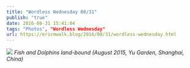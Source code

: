 ```yaml
---
title: "Wordless Wednesday 08/31"
publish: "true"
date: 2016-08-31 15:41:04
tags: "Photos", "Wordless Wednesday"
url: https://ericmwalk.blog/2016/08/31/wordless-wednesday.html
---
```


![](https://ericmwalk.blog/uploads/2021/20144a80df.jpg)
*Fish and Dolphins land-bound (August 2015, Yu Garden, Shanghai, China)*